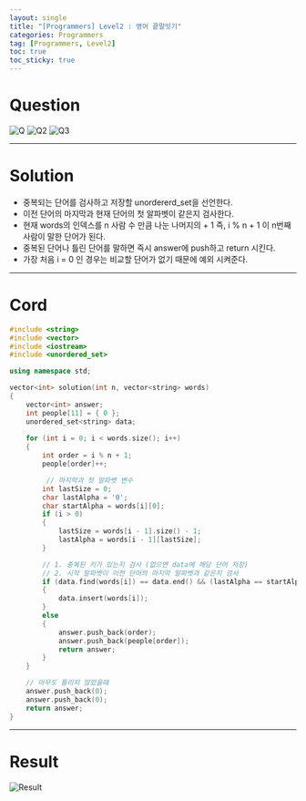 ```yaml
---
layout: single
title: "[Programmers] Level2 : 영어 끝말잇기"
categories: Programmers
tag: [Programmers, Level2]
toc: true
toc_sticky: true
---
```


# Question
![Q](https://user-images.githubusercontent.com/97664446/197046185-082012f7-e168-4d10-84d6-8386eea34ad6.PNG)
![Q2](https://user-images.githubusercontent.com/97664446/197046190-53bf5eca-bec4-4669-9b62-425a3d056ffc.PNG)
![Q3](https://user-images.githubusercontent.com/97664446/197046193-fb682ad8-dd5d-4a2c-a329-dd133fe13934.PNG)

***

# Solution
- 중복되는 단어를 검사하고 저장할 unordererd_set을 선언한다. 
- 이전 단어의 마지막과 현재 단어의 첫 알파벳이 같은지 검사한다.
- 현재 words의 인덱스를 n 사람 수 만큼 나눈 나머지의 + 1 즉, i % n + 1 이 n번째 사람이 말한 단어가 된다.
- 중복된 단어나 틀린 단어를 말하면 즉시 answer에 push하고 return 시킨다.
- 가장 처음 i = 0 인 경우는 비교할 단어가 없기 때문에 예외 시켜준다.

***

# Cord
```c++
#include <string>
#include <vector>
#include <iostream>
#include <unordered_set>

using namespace std;

vector<int> solution(int n, vector<string> words)
{
    vector<int> answer;
    int people[11] = { 0 };
    unordered_set<string> data;
    
    for (int i = 0; i < words.size(); i++)
    {
        int order = i % n + 1;
        people[order]++;

         // 마지막과 첫 알파벳 변수
        int lastSize = 0;
        char lastAlpha = '0';
        char startAlpha = words[i][0];
        if (i > 0)
        {
            lastSize = words[i - 1].size() - 1;
            lastAlpha = words[i - 1][lastSize];
        }

        // 1. 중복된 키가 있는지 검사 (없으면 data에 해당 단어 저장)
        // 2. 시작 알파벳이 이전 단어의 마지막 알파벳과 같은지 검사 
        if (data.find(words[i]) == data.end() && (lastAlpha == startAlpha) || i == 0)
        {
            data.insert(words[i]);
        }
        else
        {
            answer.push_back(order);
            answer.push_back(people[order]);
            return answer;
        }
    }

    // 아무도 틀리지 않았을때
    answer.push_back(0);
    answer.push_back(0);
    return answer;
}
```

***

# Result
![Result](https://user-images.githubusercontent.com/97664446/197046195-0ff4f04b-89ce-4cdc-8d22-24589ab41fd9.PNG)


